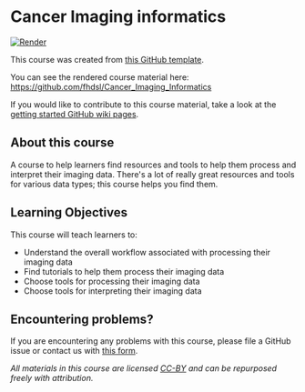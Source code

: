 
# Cancer Imaging informatics

[![Render](https://github.com/fhdsl/Cancer_Imaging_Informatics/actions/workflows/render-all.yml/badge.svg)](https://github.com/fhdsl/Cancer_Imaging_Informatics/actions/workflows/render-all.yml)

This course was created from [this GitHub template](https://github.com/jhudsl/OTTR_Template).

You can see the rendered course material here: https://github.com/fhdsl/Cancer_Imaging_Informatics

If you would like to contribute to this course material, take a look at the [getting started GitHub wiki pages](https://www.ottrproject.org/).

## About this course

A course to help learners find resources and tools to help them process and interpret their imaging data. There's a lot of really great resources and tools for various data types; this course helps you find them.

## Learning Objectives

This course will teach learners to:  

- Understand the overall workflow associated with processing their imaging data
- Find tutorials to help them process their imaging data
- Choose tools for processing their imaging data
- Choose tools for interpreting their imaging data

## Encountering problems?

If you are encountering any problems with this course, please file a GitHub issue or contact us with [this form](https://docs.google.com/forms/d/1PjaJEmpnaHgDS7PwIuKxoY8mX7ZwlneI0i6ciXa73cY/edit).

_All materials in this course are licensed [CC-BY](https://tldrlegal.com/license/creative-commons-attribution-(cc)) and can be repurposed freely with attribution._

